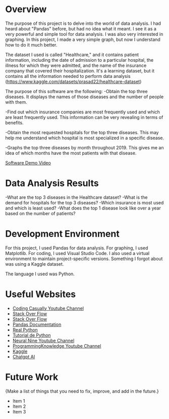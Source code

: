 # Overview

The purpose of this project is to delve into the world of data analysis. I had heard about "Pandas" before, but had no idea what it meant. I see it as a very powerful and simple tool for data analysis. I was also very interested in graphing. In this project, I made a very simple graph, but now I understand how to do it much better.

The dataset I used is called "Healthcare," and it contains patient information, including the date of admission to a particular hospital, the illness for which they were admitted, and the name of the insurance company that covered their hospitalization. It's a learning dataset, but it contains all the information needed to perform data analysis (https://www.kaggle.com/datasets/prasad22/healthcare-dataset)

The purpose of this software are the following:
-Obtain the top three diseases. It displays the names of those diseases and the number of people with them.

-Find out which insurance companies are most frequently used and which are least frequently used. This information can be very revealing in terms of benefits.

-Obtain the most requested hospitals for the top three diseases. This may help me understand which hospital is most specialized in a specific disease.

-Graphs the top three diseases by month throughout 2019. This gives me an idea of ​​which months have the most patients with that disease.


[Software Demo Video](http://youtube.link.goes.here)

# Data Analysis Results

-What are the top 3 diseases in the Healthcare dataset?
-What is the demand for hospitals for the top 3 diseases?
-Which insurance is most used and which is least used?
-What does the top 1 disease look like over a year based on the number of patients?

# Development Environment

For this project, I used Pandas for data analysis. For graphing, I used Matplotlib. For coding, I used Visual Studio Code. I also used a virtual environment to maintain project-specific versions. Something I forgot about was using a Kaggle dataset.

The language I used was Python.

# Useful Websites

* [Coding Casually Youtube Channel](https://www.youtube.com/watch?v=WdF3yQzhd9U)
* [Stack Over Flow](https://stackoverflow.com/questions/17468878/pandas-python-how-to-count-the-number-of-records-or-rows-in-a-dataframe)
* [Stack Over Flow](https://www.linkedin.com/advice/3/what-differences-between-pandas-dataframe-series?lang=es&lang=es&originalSubdomain=es)
* [Pandas Documentation](https://pandas.pydata.org/docs/getting_started/intro_tutorials/06_calculate_statistics.html)
* [Real Python](https://realpython.com/working-with-files-in-python/)
* [Tutorial de Python](https://tutorial.recursospython.com/modulos-y-paquetes/)
* [Neural Nine Youtube Channel](https://www.youtube.com/watch?v=hzcV0hDkfzs)
* [ProgrammingKnowledge Youtube Channel](https://www.youtube.com/watch?v=6WW7J7Hhw8c)
* [Kaggle](https://www.kaggle.com/datasets/prasad22/healthcare-dataset)
* [Chatgpt AI](https://chatgpt.com/)

# Future Work

{Make a list of things that you need to fix, improve, and add in the future.}
* Item 1
* Item 2
* Item 3